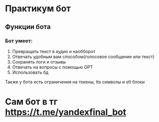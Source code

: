 # Практикум бот

### 

## Функции бота
### Бот умеет:
1. Превращать текст в аудио и наобборот
2. Отвечать удобным вам способом(голосовое сообщение или текст)
3. Сохранять логи и отзывы
4. Отвечать на вопросы с помощью GPT
5. Использовать бд

Также у бота есть ограничения на токены, tts символы и stt блоки
# Сам бот в тг https://t.me/yandexfinal_bot



